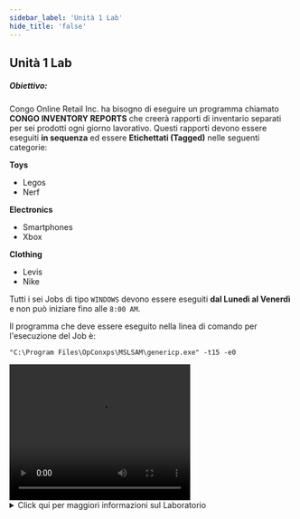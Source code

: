```yaml
---
sidebar_label: 'Unità 1 Lab'
hide_title: 'false'
---
```


## Unità 1 Lab

##### Obiettivo:

Congo Online Retail Inc. ha bisogno di eseguire un programma chiamato **CONGO INVENTORY REPORTS** che creerà rapporti di inventario separati per sei prodotti ogni giorno lavorativo. Questi rapporti devono essere eseguiti **in sequenza** ed essere **Etichettati (Tagged)** nelle seguenti categorie:

**Toys**

* Legos
* Nerf

**Electronics**

* Smartphones
* Xbox

**Clothing**

* Levis
* Nike

Tutti i sei Jobs di tipo ```WINDOWS``` devono essere eseguiti **dal Lunedì al Venerdì** e non può iniziare fino alle ```8:00 AM```.

Il programma che deve essere eseguito nella linea di comando per l'esecuzione del Job è:

```
"C:\Program Files\OpConxps\MSLSAM\genericp.exe" -t15 -e0
```

<div>
<video width="320" height="240" controls>
  <source src="videobasic/U1LAB.mp4" type="video/mp4"></source>
Your browser does not support the video tag.
</video>
</div>

<details>

<summary>Click qui per maggiori informazioni sul Laboratorio</summary>

#### Istruzioni:

* Creare uno Schedule chiamto Congo Inventory Reports
* Il sabato e la domenica sono giorni non lavorativi
* Impostare lo Schedule in modalità Auto-build a partire da ```7 giorni``` in avanti per ```1 giorno```
* Auto-delete dello Schedule per ```7 giorni```
* Aggiungere la documentazione allo Schedule
* Creare un **Job Windows** per ciascuno dei prodotti descritti nella parte introduttiva
* Dare ad ogni lavoro il nome del suo prodotto
* Questo job deve essere eseguito con l'utenza ```SMATRAINING\SMAUSER```
* Questo job deve essere eseguito sula macchina ```SMATRAINING```
* Usare la seguente riga di comando:
```
“C:\Program Files\OpConxps\MSLSAM\genericp.exe” –t15 –e0
```
* I jobs devono essere eseguiti dal ```lunedì al venerdì```
* Utilizzare la Frequenza esistente: ```Mon-FriOnDate```
* Fare click sul pulsante Forecast per controllare che la Frequenza corrisponda ai requisiti
* Aggiungere la Documentazione a ciascun Job. Ad esempio: Questo Job genera il report dell'inventario per il numero di Lego in magazzino
* I lavori devono essere eseguiti nel seguente ordine con ogni Job che richiede il lavoro precedente:
  * Legos
  * Nerf
  * Smartphones
  * Xbox
  * Levis
  * Nike
* I lavori non possono iniziare prima delle ```8:00 AM```
* **Etichettare (Tag)** i lavori secondo il tipo di prodotto (**Toys**, **Electronics** or **Clothing**)
* Effettuare la messa a piano **(Build)** dello Schedule in stato rilasciato per oggi e domani
* Apri la vista **Matrix** or **List** nel menù operazione

Al completamento i Jobs saranno stati eseguiti nel seguente ordine:

<a href="imgbasic/Picture92.png" target="_blank"><img src="imgbasic/Picture92.png" width="250"></img></a>  

###### (Click sull'Immagine per Ingrandire)

</details>